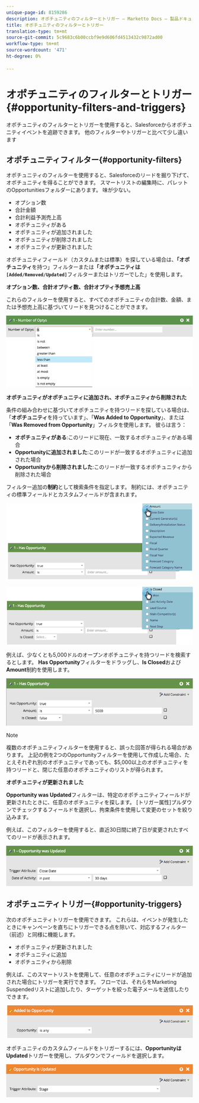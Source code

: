 ```yaml
---
unique-page-id: 8159286
description: オポチュニティのフィルターとトリガー — Marketto Docs — 製品ドキュメント
title: オポチュニティのフィルターとトリガー
translation-type: tm+mt
source-git-commit: 5c9683c6b00ccbf9e9d606fd4513432c9872ad00
workflow-type: tm+mt
source-wordcount: '471'
ht-degree: 0%

---
```



# オポチュニティのフィルターとトリガー{#opportunity-filters-and-triggers}

オポチュニティのフィルターとトリガーを使用すると、Salesforceからオポチュニティイベントを追跡できます。 他のフィルターやトリガーと比べて少し違います

## オポチュニティフィルター{#opportunity-filters}

オポチュニティのフィルターを使用すると、Salesforceのリードを掘り下げて、オポチュニティを得ることができます。 スマートリストの編集時に、パレットのOpportunitiesフォルダーにあります。 味が少ない。

* オプション数
* 合計金額
* 合計利益予測売上高
* オポチュニティがある
* オポチュニティが追加されました
* オポチュニティが削除されました
* オポチュニティが更新されました

オポチュニティフィールド（カスタムまたは標準）を探している場合は、**「オポチュニティ**&#x200B;を持つ」フィルターまたは&#x200B;**「オポチュニティは`[Added/Removed/Updated]`**&#x200B;フィルターまたはトリガーでした」を使用します。

**オプション数、合計オプティ数、合計オプティ予想売上高**

これらのフィルターを使用すると、すべてのオポチュニティの合計数、金額、または予想売上高に基づいてリードを見つけることができます。

![](assets/image2015-6-11-12-3a29-3a34.png)

**オポチュニティがオポチュニティに追加され、オポチュニティから削除された**

条件の組み合わせに基づいてオポチュニティを持つリードを探している場合は、「**オポチュニティ**&#x200B;を持っています」、「**Was Added to Opportunity**」、または「**Was Removed from Opportunity**」フィルタを使用します。 彼らは言う：

* **オポチュニティがある**:このリードに現在、一致するオポチュニティがある場合
* **Opportunityに追加されました**:このリードが一致するオポチュニティに追加された場合
* **Opportunityから削除されました**:このリードが一致するオポチュニティから削除された場合

フィルター追加の&#x200B;**制約**&#x200B;として検索条件を指定します。 制約には、オポチュニティの標準フィールドとカスタムフィールドが含まれます。

![](assets/image2015-6-11-12-3a31-3a0.png)

![](assets/image2015-6-11-12-3a31-3a46.png)

例えば、少なくとも5,000ドルのオープンオポチュニティを持つリードを検索するとします。 **Has Opportunity**&#x200B;フィルターをドラッグし、**Is Closed**&#x200B;および&#x200B;**Amount**&#x200B;制約を使用します。

![](assets/image2015-6-11-12-3a32-3a0.png)

>[!NOTE]
>
>複数のオポチュニティフィルターを使用すると、誤った回答が得られる場合があります。 上記の例を2つのOpportunityフィルターを使用して作成した場合、たとえそれぞれ別のオポチュニティであっても、$5,000以上のオポチュニティを持つリードと、閉じた任意のオポチュニティのリストが得られます。

**オポチュニティが更新されました**

**Opportunity was Updated**&#x200B;フィルターは、特定のオポチュニティフィールドが更新されたときに、任意のオポチュニティを探します。 [トリガー属性]プルダウンでチェックするフィールドを選択し、拘束条件を使用して変更のセットを絞り込みます。

例えば、このフィルターを使用すると、直近30日間に終了日が変更されたすべてのリードが表示されます。

![](assets/image2015-6-11-12-3a33-3a7.png)

## オポチュニティトリガー{#opportunity-triggers}

次のオポチュニティトリガーを使用できます。 これらは、イベントが発生したときにキャンペーンを直ちにトリガーできる点を除いて、対応するフィルター（前述）と同様に機能します。

* オポチュニティが更新されました
* オポチュニティに追加
* オポチュニティから削除

例えば、このスマートリストを使用して、任意のオポチュニティにリードが追加された場合にトリガーを実行できます。 フローでは、それらをMarketing Suspendedリストに追加したり、ターゲットを絞った電子メールを送信したりできます。

![](assets/image2015-6-11-12-3a33-3a48.png)

オポチュニティのカスタムフィールドをトリガーするには、**OpportunityはUpdated**&#x200B;トリガーを使用し、プルダウンでフィールドを選択します。

![](assets/image2015-6-11-12-3a33-3a34.png)

